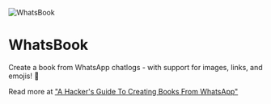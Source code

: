 
![WhatsBook](http://i.imgur.com/kOwIOJC.png)

# WhatsBook
Create a book from WhatsApp chatlogs - with support for images, links, and emojis! 🎉

Read more at ["A Hacker's Guide To Creating Books From WhatsApp"](https://medium.com/@pbeck/edbb397e0bee)

